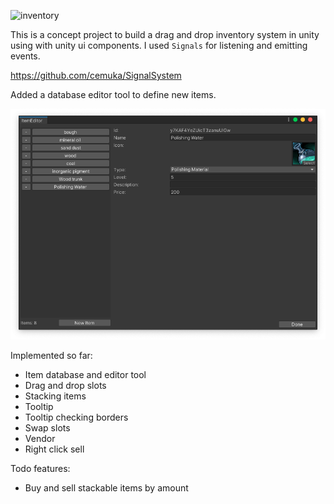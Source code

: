 ![inventory](./images/inventory.gif)

This is a concept project to build a drag and drop inventory system in unity using with unity ui components.
I used `Signals` for listening and emitting events.

https://github.com/cemuka/SignalSystem

Added a database editor tool to define new items.

![db](./images/db.png)



Implemented so far:
- Item database and editor tool
- Drag and drop slots
- Stacking items
- Tooltip 
- Tooltip checking borders
- Swap slots
- Vendor
- Right click sell

Todo features:
- Buy and sell stackable items by amount
